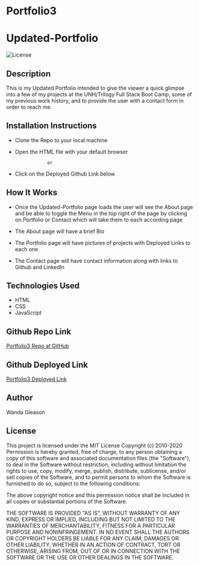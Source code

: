 # Portfolio3
# Updated-Portfolio
  ![License](https://img.shields.io/badge/license-MIT-blue.svg) 
  
## Description 

This is my Updated Portfolio intended to give the viewer a quick glimpse into a few of my projects at the UNH/Trilogy Full Stack Boot Camp, some of my previous work history, and to provide the user with a contact form in order to reach me.

## Installation Instructions

   * Clone the Repo to your local machine
   
   * Open the HTML file with your default browser
   
                     or
                     
   * Click on the Deployed Github Link below
   
 ## How It Works

   * Once the Updated-Portfolio page loads the user will see the About page and be able to toggle the Menu in the top right of      the page by clicking on Portfolio or Contact which will take them to each according page    

   * The About page will have a brief Bio
   
   * The Portfolio page will have pictures of projects with Deployed Links to each one
   
   * The Contact page will have contact information along with links to Github and LinkedIn
   
## Technologies Used

   * HTML 
   * CSS
   * JavaScript
  
## Github Repo Link

   [Portfolio3 Repo at GitHub](https://github.com/wmgleason/Portfolio3)
   
## Github Deployed Link

   [Portfolio3 Deployed Link](https://wmgleason.github.io/Portfolio3/)

## Author

Wanda Gleason

## License

This project is licensed under the MIT License Copyright (c) 2010-2020 Permission is hereby granted, free of charge, to any person obtaining a copy of this software and associated documentation files (the "Software"), to deal in the Software without restriction, including without limitation the rights to use, copy, modify, merge, publish, distribute, sublicense, and/or sell copies of the Software, and to permit persons to whom the Software is furnished to do so, subject to the following conditions:

The above copyright notice and this permission notice shall be included in all copies or substantial portions of the Software.

THE SOFTWARE IS PROVIDED "AS IS", WITHOUT WARRANTY OF ANY KIND, EXPRESS OR IMPLIED, INCLUDING BUT NOT LIMITED TO THE WARRANTIES OF MERCHANTABILITY, FITNESS FOR A PARTICULAR PURPOSE AND NONINFRINGEMENT. IN NO EVENT SHALL THE AUTHORS OR COPYRIGHT HOLDERS BE LIABLE FOR ANY CLAIM, DAMAGES OR OTHER LIABILITY, WHETHER IN AN ACTION OF CONTRACT, TORT OR OTHERWISE, ARISING FROM, OUT OF OR IN CONNECTION WITH THE SOFTWARE OR THE USE OR OTHER DEALINGS IN THE SOFTWARE.

